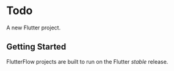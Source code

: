 # Todo

A new Flutter project.

## Getting Started

FlutterFlow projects are built to run on the Flutter _stable_ release.
